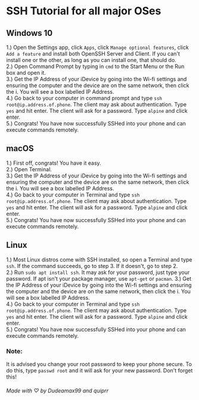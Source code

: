 # SSH Tutorial for all major OSes
## Windows 10  

1.) Open the Settings app, click `Apps`, click `Manage optional features`, click `Add a feature` and install both OpenSSH Server and Client. If you can't install one or the other, as long as you can install one, that should do.  
2.) Open Command Prompt by typing in `cmd` to the Start Menu or the Run box and open it.  
3.) Get the IP Address of your iDevice by going into the Wi-fi settings and ensuring the computer and the device are on the same network, then click the i. You will see a box labelled IP Address.  
4.) Go back to your computer in command prompt and type `ssh root@ip.address.of.phone`. The client may ask about authentication. Type `yes` and hit enter. The client will ask for a password. Type `alpine` and click enter.  
5.) Congrats! You have now successfully SSHed into your phone and can execute commands remotely.

## macOS

1.) First off, congrats! You have it easy.  
2.) Open Terminal.  
3.) Get the IP Address of your iDevice by going into the Wi-fi settings and ensuring the computer and the device are on the same network, then click the i. You will see a box labelled IP Address.  
4.) Go back to your computer in Terminal and type `ssh root@ip.address.of.phone`. The client may ask about authentication. Type `yes` and hit enter. The client will ask for a password. Type `alpine` and click enter.  
5.) Congrats! You have now successfully SSHed into your phone and can execute commands remotely.  

## Linux

1.) Most Linux distros come with SSH installed, so open a Terminal and type `ssh`. If the command succeeds, go to step 3. If it doesn't, go to step 2.  
2.) Run `sudo apt install ssh`. It may ask for your password, just type your password. If apt isn't your package manager, use `apt-get` or `pacman`.
3.) Get the IP Address of your iDevice by going into the Wi-fi settings and ensuring the computer and the device are on the same network, then click the i. You will see a box labelled IP Address.  
4.) Go back to your computer in Terminal and type `ssh root@ip.address.of.phone`. The client may ask about authentication. Type `yes` and hit enter. The client will ask for a password. Type `alpine` and click enter.  
5.) Congrats! You have now successfully SSHed into your phone and can execute commands remotely.  
  
### Note:
It is advised you change your root password to keep your phone secure. To do this, type `passwd root` and it will ask for your new password. Don't forget this!
###### Made with ♡ by Dudeamax99 and quiprr
